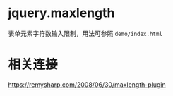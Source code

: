 # jquery.maxlength
表单元素字符数输入限制，用法可参照 `demo/index.html` 

# 相关连接
<https://remysharp.com/2008/06/30/maxlength-plugin>
